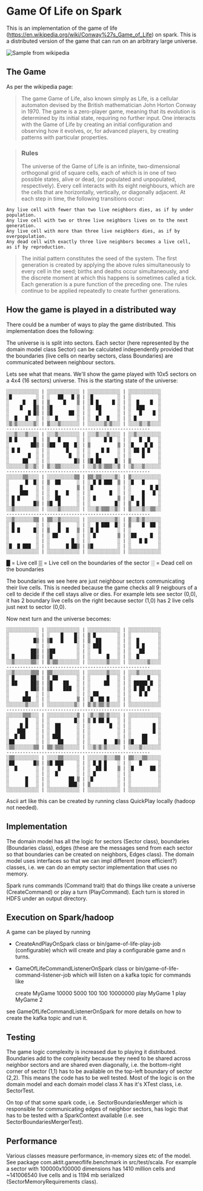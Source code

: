 # Game Of Life on Spark

This is an implementation of the game of life (https://en.wikipedia.org/wiki/Conway%27s_Game_of_Life) on spark.
This is a distributed version of the game that can run on an arbitrary large universe. 

![Sample from wikipedia](https://upload.wikimedia.org/wikipedia/commons/e/e5/Gospers_glider_gun.gif)

## The Game

As per the wikipedia page:
> The game Game of Life, also known simply as Life, is a cellular automaton devised by the 
British mathematician John Horton Conway in 1970. The game is a zero-player game, meaning that its evolution is 
determined by its initial state, requiring no further input. One interacts with the Game of Life by creating an 
initial configuration and observing how it evolves, or, for advanced players, by creating patterns with particular 
properties.

>### Rules
>The universe of the Game of Life is an infinite, two-dimensional orthogonal grid of square cells, each of which is 
in one of two possible states, alive or dead, (or populated and unpopulated, respectively). Every cell interacts with 
its eight neighbours, which are the cells that are horizontally, vertically, or diagonally adjacent. At each step in 
time, the following transitions occur:

    Any live cell with fewer than two live neighbors dies, as if by under population.
    Any live cell with two or three live neighbors lives on to the next generation.
    Any live cell with more than three live neighbors dies, as if by overpopulation.
    Any dead cell with exactly three live neighbors becomes a live cell, as if by reproduction.

>The initial pattern constitutes the seed of the system. The first generation is created by applying the above rules 
simultaneously to every cell in the seed; births and deaths occur simultaneously, and the discrete moment at which 
this happens is sometimes called a tick. Each generation is a pure function of the preceding one. The rules continue 
to be applied repeatedly to create further generations.

## How the game is played in a distributed way

There could be a number of ways to play the game distributed. This implementation does the following:

The universe is is split into sectors.
Each sector (here represented by the domain model class Sector) can be calculated independently provided that the
boundaries (live cells on nearby sectors, class Boundaries) are communicated between neighbour sectors.

Lets see what that means. We'll show the game played with 10x5 sectors on a 4x4 (16 sectors) universe. This
is the starting state of the universe:

    ░░░░░░░░░░░░ | ░░░░░░░░░░░░ | ░░░░░░░░░░░░ | ░░░░░░░░░░░░
    ░█         ░ | ░   ██   █ ▒ | ░█         ░ | ░          ░
    ░     █   █░ | ▒     █    ▒ | ░█ █     █ ░ | ░  █    █  ░
    ░    █    █▒ | ▒█         ░ | ░  ██      ░ | ░  ███     ░
    ░       █ █▒ | ▒█      ██ ░ | ░   █      ░ | ░   █    █ ░
    ░  █   █   ░ | ░  █       ░ | ░  █   █   ░ | ░ █        ░
    ░▒░▒░░░░░░▒░ | ▒░░░▒░░░░░░░ | ░░░░░░▒░▒░░░ | ░░░░▒░░▒░░░░
    -----------------------------------------------------
    ░░░▒░░░▒░░░░ | ░░░▒░░░░░░░░ | ░░░▒░░░▒░░░░ | ░░▒░░░░░░░░░
    ░█ █      █░ | ▒   █      ░ | ░     █ █  ░ | ░   █  █   ░
    ░        ██▒ | ▒██   ██  █░ | ▒          ▒ | ░█    █ █  ░
    ░ █ █      ░ | ░      █   ░ | ░    █ █   ░ | ░ ██ █ █   ░
    ░       █  ░ | ░       █  ░ | ░  █       ░ | ░    █     ░
    ░     ██   ░ | ░         █▒ | ▒█ ██     █░ | ▒          ░
    ░░░░░░░▒░░▒░ | ▒░░▒▒░░░░░░░ | ░░▒░▒░▒▒▒░░▒ | ░▒░░░▒░░░░░░
    -----------------------------------------------------
    ░░░░░░▒▒░░░░ | ░░░░░░░░░░▒▒ | ▒▒░▒▒░░░░░▒░ | ▒░░░░░░░░░░░
    ░      █  █░ | ▒  ██      ░ | ░ █ █ ███  ▒ | ░█   █     ░
    ░    █     ░ | ░          ▒ | ░█         ░ | ░       █ █░
    ░    ███   ░ | ░  █   █   ░ | ░       █  ░ | ░    █   █ ░
    ░ █ █      ░ | ░  ██      ░ | ░ █        ▒ | ░█   █     ░
    ░ █       █▒ | ▒█  █      ░ | ░         █░ | ▒  █ █     ░
    ░░▒░░░░░░░░░ | ░░░░▒░░░░░░░ | ░░░▒░▒▒▒░░▒░ | ▒░░░░▒░░▒▒░░
    -----------------------------------------------------
    ░░▒░░░░░░░▒▒ | ▒▒░░▒░░░░░░░ | ░░░░░░░░░░▒░ | ▒░░▒░▒░░░░░░
    ░ █        ░ | ░   █      ░ | ░  █ ███  █░ | ▒    █  ██ ░
    ░ █ █     █░ | ▒   █  █   ▒ | ░█ █       ░ | ░          ░
    ░          ░ | ░ ██       ░ | ░ █        ▒ | ░██     █  ░
    ░          ░ | ░        █ ░ | ░          ░ | ░   █ █    ░
    ░█  █ ███  ░ | ░      █ ██▒ | ▒█         ░ | ░          ░
    ░░░░░░░░░░░░ | ░░░░░░░░░░░░ | ░░░░░░░░░░░░ | ░░░░░░░░░░░░

█ = Live cell  ▒ = Live cell on the boundaries of the sector  ░ = Dead cell on the boundaries

The boundaries we see here are just neighbour sectors communicating their live cells. This is needed because the game
checks all 9 neigbours of a cell to decide if the cell stays alive or dies. For example lets see sector (0,0), it has
2 boundary live cells on the right because sector (1,0) has 2 live cells just next to sector (0,0).

Now next turn and the universe becomes:

    ░░░░░░░░░░░░ | ░░░░░░░░░░░░ | ░░░░░░░░░░░░ | ░░░░░░░░░░░░
    ░          ░ | ░    █    █░ | ▒ █        ░ | ░          ░
    ░         █▒ | ▒█   █    █░ | ▒  ██      ░ | ░  █       ░
    ░          ░ | ░          ░ | ░ ███      ░ | ░  █ █     ░
    ░        ██▒ | ▒██        ░ | ░   █      ░ | ░   ██     ░
    ░ █      ██▒ | ▒█         ░ | ░      █   ░ | ░  █       ░
    ░░▒░░░░░░▒▒░ | ▒░▒▒░░░░░░░░ | ░░░░░░░▒░░░░ | ░░░░░░░▒░░░░
    -----------------------------------------------------
    ░░▒░░░░░░▒▒▒ | ▒▒░░░░░░░░░░ | ░░░░░░░▒░░░░ | ░░░▒░░░░░░░░
    ░ █      ██░ | ▒ ██       ░ | ░      █   ░ | ░      █   ░
    ░ ██     ██▒ | ▒█    ██   ░ | ░     ██   ░ | ░ █████ █  ░
    ░        ██▒ | ▒█    ███  ░ | ░          ░ | ░ █ ██ █   ░
    ░      █   ░ | ░          ░ | ░ ██       ░ | ░   █ █    ░
    ░     ███  ░ | ░          ▒ | ░█  ██ █   ░ | ░          ░
    ░░░░░░░▒░░░░ | ░░░░░░░░░░▒░ | ▒░▒░▒▒░▒░░░░ | ░░░░░░░░░░░░
    -----------------------------------------------------
    ░░░░░░▒▒▒░░░ | ░░░░░░░░░░░▒ | ░▒░░▒▒░▒░░░░ | ░░░░░░░░░░░░
    ░      █   ░ | ░         █░ | ▒ █ ██ █   ░ | ░          ░
    ░    █ █   ░ | ░  ██      ░ | ░       █  ░ | ░        █ ░
    ░   ███    ░ | ░  ██      ░ | ░          ░ | ░        █ ░
    ░  █ ██    ░ | ░ ███      ░ | ░          ░ | ░    ██    ░
    ░██        ░ | ░   ██     ░ | ░     █   █▒ | ▒█   ██    ░
    ░▒▒░░░░░░░▒▒ | ▒▒░▒▒▒░░░░░░ | ░░▒░▒░▒░░░░░ | ░░░░▒░░░░░░░
    -----------------------------------------------------
    ░▒▒░░░░░░░░░ | ░░░░▒▒░░░░░░ | ░░░░░░▒░░░▒▒ | ▒▒░░░▒▒░░░░░
    ░██       █▒ | ▒█ ███     ░ | ░ █ █ █    ░ | ░   █      ░
    ░  █       ░ | ░   █      ░ | ░  ██ █    ▒ | ░█      ██ ░
    ░          ░ | ░  █       ░ | ░ █        ░ | ░          ░
    ░      █   ░ | ░       ██ ▒ | ░█         ░ | ░          ░
    ░      █   ░ | ░       ███░ | ▒          ░ | ░          ░
    ░░░░░░░░░░░░ | ░░░░░░░░░░░░ | ░░░░░░░░░░░░ | ░░░░░░░░░░░░

Ascii art like this can be created by running class QuickPlay locally (hadoop not needed).

## Implementation

The domain model has all the logic for sectors (Sector class), boundaries (Boundaries class), edges (these are
the messages send from each sector so that boundaries can be created on neighbors, Edges class). The domain model
uses interfaces so that we can impl different (more efficient?) classes, i.e. we can do an empty sector implementation
that uses no memory.

Spark runs commands (Command trait) that do things like create a universe (CreateCommand) or play a turn (PlayCommand).
Each turn is stored in HDFS under an output directory.

## Execution on Spark/hadoop

A game can be played by running 

* CreateAndPlayOnSpark class or bin/game-of-life-play-job (configurable) which will create and play
a configurable game and n turns.

* GameOfLifeCommandListenerOnSpark class or bin/game-of-life-command-listener-job which will listen on a kafka
topic for commands like 


    create MyGame 10000 5000 100 100 10000000
    play MyGame 1
    play MyGame 2

see GameOfLifeCommandListenerOnSpark for more details on how to create the kafka topic and run it.

## Testing

The game logic complexity is increased due to playing it distributed. Boundaries add to the complexity because
they need to be shared across neighbor sectors and are shared even diagonally, i.e. the bottom-right corner of sector
(1,1) has to be available on the top-left boundary of sector (2,2). This means the code has to be well tested. Most
of the logic is on the domain model and each domain model class X has it's XTest class, i.e. SectorTest.

On top of that some spark code, i.e. SectorBoundariesMerger which is responsible for communicating edges of neighbor
sectors, has logic that has to be tested with a SparkContext available (i.e. see SectorBoundariesMergerTest).

## Performance

Various classes measure performance, in-memory sizes etc of the model. See package com.aktit.gameoflife.benchmark
in src/test/scala. For example a sector with 100000x100000 dimensions has 1410 million cells and ~141006540 live 
cells and is 1194 mb serialized (SectorMemoryRequirements class).



